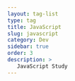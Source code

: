 ```yaml
---
layout: tag-list
type: tag
title: JavaScript
slug: javascript
category: Dev
sidebar: true
order: 3
description: >
   JavaScript Study
---
```

